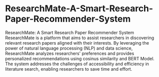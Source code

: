 # ResearchMate-A-Smart-Research-Paper-Recommender-System
ResearchMate: A Smart Research Paper Recommender System
ResearchMate is a platform that aims to assist researchers in discovering relevant research papers aligned with their interests. 
By leveraging the power of natural language processing (NLP) and data science, 
ResearchMate analyzes researchers' preferences and provides personalized recommendations using cosinus similarity and BERT Model. 
The system addresses the challenges of accessibility and efficiency in literature search, enabling researchers to save time and effort. 
